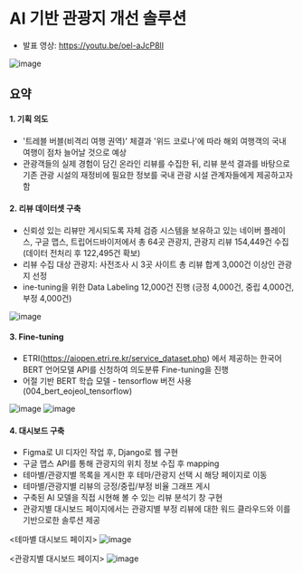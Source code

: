 # AI 기반 관광지 개선 솔루션
- 발표 영상: https://youtu.be/oel-aJcP8lI

![image](https://user-images.githubusercontent.com/86218931/144805140-0c0cceec-5ff5-40aa-9cce-b7db9f2e9a16.png)

## 요약
#### 1. 기획 의도
- '트레블 버블(비격리 여행 권역)' 체결과 '위드 코로나'에 따라 해외 여행객의 국내 여행이 점차 늘어날 것으로 예상 
- 관광객들의 실제 경험이 담긴 온라인 리뷰를 수집한 뒤, 리뷰 분석 결과를 바탕으로 기존 관광 시설의 재정비에 필요한 정보를 국내 관광 시설 관계자들에게 제공하고자 함

#### 2. 리뷰 데이터셋 구축
- 신뢰성 있는 리뷰만 게시되도록 자체 검증 시스템을 보유하고 있는 네이버 플레이스, 구글 맵스, 트립어드바이저에서 총 64곳 관광지, 관광지 리뷰 154,449건 수집 (데이터 전처리 후 122,495건 확보)
- 리뷰 수집 대상 관광지: 사전조사 시 3곳 사이트 총 리뷰 합계 3,000건 이상인 관광지 선정
- ine-tuning을 위한 Data Labeling 12,000건 진행 (긍정 4,000건, 중립 4,000건, 부정 4,000건) 

![image](https://user-images.githubusercontent.com/86218931/144810757-73c74ca8-3c62-491a-8f10-210fd1f0bbc0.png)

#### 3. Fine-tuning
- ETRI(https://aiopen.etri.re.kr/service_dataset.php) 에서 제공하는 한국어 BERT 언어모델 API를 신청하여 의도분류 Fine-tuning을 진행 
- 어절 기반 BERT 학습 모델 - tensorflow 버전 사용(004_bert_eojeol_tensorflow)

![image](https://user-images.githubusercontent.com/86218931/144810643-d5cb6d0b-d093-4216-a68f-8a64de3c4074.png)
![image](https://user-images.githubusercontent.com/86218931/144810676-2b7d7dae-3d1b-4439-bc77-59ceab20a941.png)

#### 4. 대시보드 구축
- Figma로 UI 디자인 작업 후, Django로 웹 구현
- 구글 맵스 API를 통해 관광지의 위치 정보 수집 후 mapping
- 테마별/관광지별 목록을 게시한 후 테마/관광지 선택 시 해당 페이지로 이동
- 테마별/관광지별 리뷰의 긍정/중립/부정 비율 그래프 게시
- 구축된 AI 모델을 직접 시현해 볼 수 있는 리뷰 분석기 창 구현
- 관광지별 대시보드 페이지에서는 관광지별 부정 리뷰에 대한 워드 클라우드와 이를 기반으로한 솔루션 제공  

<테마별 대시보드 페이지>
![image](https://user-images.githubusercontent.com/86218931/144812177-432ee701-6ee2-45c9-8a21-3925d54e9f8a.png)

<관광지별 대시보드 페이지>
![image](https://user-images.githubusercontent.com/86218931/144812245-39b693e9-0768-4834-9299-f8fe1e3f4b67.png)



